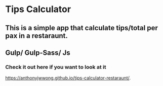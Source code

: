 # Tips Calculator
## This is a simple app that calculate tips/total per pax in a restaraunt.

## Gulp/ Gulp-Sass/ Js

### Check it out here if you want to look at it <br>
https://anthonyjwwong.github.io/tips-calculator-restaraunt/.

